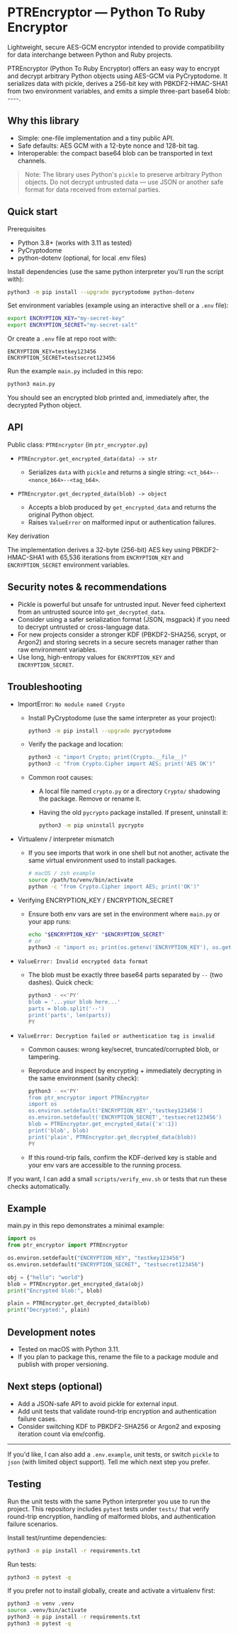 # PTREncryptor — Python To Ruby Encryptor

Lightweight, secure AES-GCM encryptor intended to provide compatibility for data interchange between Python and Ruby projects.

PTREncryptor (Python To Ruby Encryptor) offers an easy way to encrypt and decrypt arbitrary Python objects using AES-GCM via PyCryptodome. It serializes data with pickle, derives a 256-bit key with PBKDF2-HMAC-SHA1 from two environment variables, and emits a simple three-part base64 blob: <ciphertext>--<nonce>--<tag>.

## Why this library

- Simple: one-file implementation and a tiny public API.
- Safe defaults: AES GCM with a 12-byte nonce and 128-bit tag.
- Interoperable: the compact base64 blob can be transported in text channels.

> Note: The library uses Python's `pickle` to preserve arbitrary Python objects. Do not decrypt untrusted data — use JSON or another safe format for data received from external parties.

## Quick start

Prerequisites

- Python 3.8+ (works with 3.11 as tested)
- PyCryptodome
- python-dotenv (optional, for local .env files)

Install dependencies (use the same python interpreter you'll run the script with):

```bash
python3 -m pip install --upgrade pycryptodome python-dotenv
```

Set environment variables (example using an interactive shell or a `.env` file):

```bash
export ENCRYPTION_KEY="my-secret-key"
export ENCRYPTION_SECRET="my-secret-salt"
```

Or create a `.env` file at repo root with:

```
ENCRYPTION_KEY=testkey123456
ENCRYPTION_SECRET=testsecret123456
```

Run the example `main.py` included in this repo:

```bash
python3 main.py
```

You should see an encrypted blob printed and, immediately after, the decrypted Python object.

## API

Public class: `PTREncryptor` (in `ptr_encryptor.py`)

- `PTREncryptor.get_encrypted_data(data) -> str`
	- Serializes `data` with `pickle` and returns a single string: `<ct_b64>--<nonce_b64>--<tag_b64>`.

- `PTREncryptor.get_decrypted_data(blob) -> object`
	- Accepts a blob produced by `get_encrypted_data` and returns the original Python object.
	- Raises `ValueError` on malformed input or authentication failures.

Key derivation

The implementation derives a 32-byte (256-bit) AES key using PBKDF2-HMAC-SHA1 with 65,536 iterations from `ENCRYPTION_KEY` and `ENCRYPTION_SECRET` environment variables.

## Security notes & recommendations

- Pickle is powerful but unsafe for untrusted input. Never feed ciphertext from an untrusted source into `get_decrypted_data`.
- Consider using a safer serialization format (JSON, msgpack) if you need to decrypt untrusted or cross-language data.
- For new projects consider a stronger KDF (PBKDF2-SHA256, scrypt, or Argon2) and storing secrets in a secure secrets manager rather than raw environment variables.
- Use long, high-entropy values for `ENCRYPTION_KEY` and `ENCRYPTION_SECRET`.

## Troubleshooting

- ImportError: `No module named Crypto`
	- Install PyCryptodome (use the same interpreter as your project):

		```bash
		python3 -m pip install --upgrade pycryptodome
		```

	- Verify the package and location:

		```bash
		python3 -c "import Crypto; print(Crypto.__file__)"
		python3 -c "from Crypto.Cipher import AES; print('AES OK')"
		```

	- Common root causes:
		- A local file named `crypto.py` or a directory `Crypto/` shadowing the package. Remove or rename it.
		- Having the old `pycrypto` package installed. If present, uninstall it:

			```bash
			python3 -m pip uninstall pycrypto
			```

- Virtualenv / interpreter mismatch
	- If you see imports that work in one shell but not another, activate the same virtual environment used to install packages.

		```bash
		# macOS / zsh example
		source /path/to/venv/bin/activate
		python -c "from Crypto.Cipher import AES; print('OK')"
		```

- Verifying ENCRYPTION_KEY / ENCRYPTION_SECRET
	- Ensure both env vars are set in the environment where `main.py` or your app runs:

		```bash
		echo "$ENCRYPTION_KEY" "$ENCRYPTION_SECRET"
		# or
		python3 -c "import os; print(os.getenv('ENCRYPTION_KEY'), os.getenv('ENCRYPTION_SECRET'))"
		```

- `ValueError: Invalid encrypted data format`
	- The blob must be exactly three base64 parts separated by `--` (two dashes). Quick check:

		```bash
		python3 - <<'PY'
		blob = '...your blob here...'
		parts = blob.split('--')
		print('parts', len(parts))
		PY
		```

- `ValueError: Decryption failed or authentication tag is invalid`
	- Common causes: wrong key/secret, truncated/corrupted blob, or tampering.
	- Reproduce and inspect by encrypting + immediately decrypting in the same environment (sanity check):

		```bash
		python3 - <<'PY'
		from ptr_encryptor import PTREncryptor
		import os
		os.environ.setdefault('ENCRYPTION_KEY','testkey123456')
		os.environ.setdefault('ENCRYPTION_SECRET','testsecret123456')
		blob = PTREncryptor.get_encrypted_data({'x':1})
		print('blob', blob)
		print('plain', PTREncryptor.get_decrypted_data(blob))
		PY
		```

	- If this round-trip fails, confirm the KDF-derived key is stable and your env vars are accessible to the running process.

If you want, I can add a small `scripts/verify_env.sh` or tests that run these checks automatically.

## Example

main.py in this repo demonstrates a minimal example:

```python
import os
from ptr_encryptor import PTREncryptor

os.environ.setdefault("ENCRYPTION_KEY", "testkey123456")
os.environ.setdefault("ENCRYPTION_SECRET", "testsecret123456")

obj = {"hello": "world"}
blob = PTREncryptor.get_encrypted_data(obj)
print("Encrypted blob:", blob)

plain = PTREncryptor.get_decrypted_data(blob)
print("Decrypted:", plain)
```

## Development notes

- Tested on macOS with Python 3.11.
- If you plan to package this, rename the file to a package module and publish with proper versioning.

## Next steps (optional)

- Add a JSON-safe API to avoid pickle for external input.
- Add unit tests that validate round-trip encryption and authentication failure cases.
- Consider switching KDF to PBKDF2-SHA256 or Argon2 and exposing iteration count via env/config.

---

If you'd like, I can also add a `.env.example`, unit tests, or switch `pickle` to `json` (with limited object support). Tell me which next step you prefer.

## Testing

Run the unit tests with the same Python interpreter you use to run the project. This repository includes `pytest` tests under `tests/` that verify round-trip encryption, handling of malformed blobs, and authentication failure scenarios.

Install test/runtime dependencies:

```bash
python3 -m pip install -r requirements.txt
```

Run tests:

```bash
python3 -m pytest -q
```

If you prefer not to install globally, create and activate a virtualenv first:

```bash
python3 -m venv .venv
source .venv/bin/activate
python3 -m pip install -r requirements.txt
python3 -m pytest -q
```

